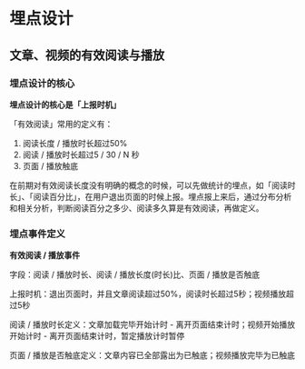 # 埋点设计

## 文章、视频的有效阅读与播放

### 埋点设计的核心

**埋点设计的核心是「上报时机」**

「有效阅读」常用的定义有：

1. 阅读长度 / 播放时长超过50% 
2. 阅读 / 播放时长超过5 / 30 / N 秒
3. 页面 / 播放触底

在前期对有效阅读长度没有明确的概念的时候，可以先做统计的埋点，如「阅读时长」、「阅读百分比」，在用户退出页面的时候上报。埋点报上来后，通过分布分析和相关分析，判断阅读百分之多少、阅读多久算是有效阅读，再做定义。

### 埋点事件定义

**有效阅读 / 播放事件**

字段：阅读 / 播放时长、阅读 / 播放长度(时长)比、页面 / 播放是否触底

上报时机：退出页面时，并且文章阅读超过50%，阅读时长超过5秒；视频播放超过5秒

阅读 / 播放时长定义：文章加载完毕开始计时 - 离开页面结束计时；视频开始播放开始计时 - 离开页面结束计时，暂定播放计时暂停

页面 / 播放是否触底定义：文章内容已全部露出为已触底；视频播放完毕为已触底

